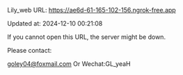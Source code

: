 Lily_web URL: https://ae6d-61-165-102-156.ngrok-free.app

Updated at: 2024-12-10 00:21:08

If you cannot open this URL, the server might be down.

Please contact: 

goley04@foxmail.com Or Wechat:GL_yeaH